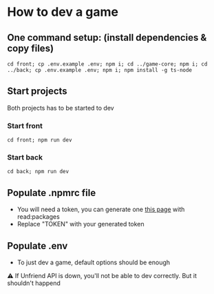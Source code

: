 # How to dev a game

## One command setup: (install dependencies & copy files)
``` cd front; cp .env.example .env; npm i; cd ../game-core; npm i; cd ../back; cp .env.example .env; npm i; npm install -g ts-node  ```

## Start projects
Both projects has to be started to dev

### Start front
```cd front; npm run dev```

### Start back
```cd back; npm run dev```

## Populate .npmrc file

- You will need a token, you can generate one [this page](https://github.com/settings/tokens/new) with read:packages
- Replace "TOKEN" with your generated token

## Populate .env

- To just dev a game, default options should be enough

⚠️ If Unfriend API is down, you'll not be able to dev correctly. But it shouldn't happend

